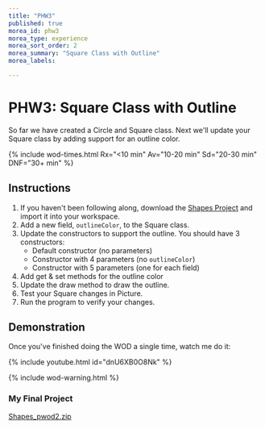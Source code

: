 ```yaml
---
title: "PHW3"
published: true
morea_id: phw3
morea_type: experience
morea_sort_order: 2
morea_summary: "Square Class with Outline"
morea_labels:

---
```


# PHW3: Square Class with Outline

So far we have created a Circle and Square class. Next we'll update your Square class by adding support for an outline color.

{% include wod-times.html Rx="<10 min" Av="10-20 min" Sd="20-30 min" DNF="30+ min" %}

## Instructions

<!--1. *Start your timer* -->
1. If you haven't been following along, download the [Shapes Project](Shapes_phw3.zip) and import it into your workspace.
2. Add a new field, `outlineColor`, to the Square class.
2. Update the constructors to support the outline. You should have 3 constructors:
    * Default constructor (no parameters)
    * Constructor with 4 parameters (no `outlineColor`)
    * Constructor with 5 parameters (one for each field)
3. Add get & set methods for the outline color
4. Update the draw method to draw the outline. 
4. Test your Square changes in Picture.
2. Run the program to verify your changes.




<!-- started @ 10 am -->

## Demonstration

 Once you've finished doing the WOD a single time, watch me do it:

{% include youtube.html id="dnU6XB0O8Nk" %}

{% include wod-warning.html %}

### My Final Project

[Shapes_pwod2.zip](Shapes_pwod2.zip)